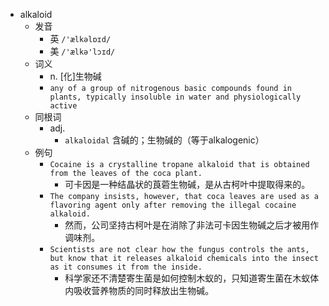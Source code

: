- alkaloid
  - 发音
    - 英 `/'ælkəlɒɪd/`
    - 美 `/'ælkə'lɔɪd/`
  - 词义
    - n. [化]生物碱
    - `any of a group of nitrogenous basic compounds found in plants, typically insoluble in water and physiologically active`
  - 同根词
    - adj.
      - `alkaloidal` 含碱的；生物碱的（等于alkalogenic）
  - 例句
    - `Cocaine is a crystalline tropane alkaloid that is obtained from the leaves of the coca plant.`
      - 可卡因是一种结晶状的莨菪生物碱，是从古柯叶中提取得来的。
    - `The company insists, however, that coca leaves are used as a flavoring agent only after removing the illegal cocaine alkaloid.`
      - 然而，公司坚持古柯叶是在消除了非法可卡因生物碱之后才被用作调味剂。
    - `Scientists are not clear how the fungus controls the ants, but know that it releases alkaloid chemicals into the insect as it consumes it from the inside.`
      - 科学家还不清楚寄生菌是如何控制木蚁的，只知道寄生菌在木蚁体内吸收营养物质的同时释放出生物碱。


